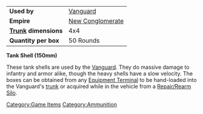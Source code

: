 |                                          |                                                 |
|------------------------------------------|-------------------------------------------------|
| **Used by**                              | [Vanguard](Vanguard "wikilink")                 |
| **Empire**                               | [New Conglomerate](New_Conglomerate "wikilink") |
| **[Trunk](Trunk "wikilink") dimensions** | 4x4                                             |
| **Quantity per box**                     | 50 Rounds                                       |

**Tank Shell (150mm)**

These tank shells are used by the [Vanguard](Vanguard "wikilink"). They
do massive damage to infantry and armor alike, though the heavy shells
have a slow velocity. The boxes can be obtained from any [Equipment
Terminal](Equipment_Terminal "wikilink") to be hand-loaded into the
Vanguard's [trunk](trunk "wikilink") or acquired while in the vehicle
from a [Repair/Rearm Silo](Repair/Rearm_Silo "wikilink").

[Category:Game Items](Category:Game_Items "wikilink")
[Category:Ammunition](Category:Ammunition "wikilink")